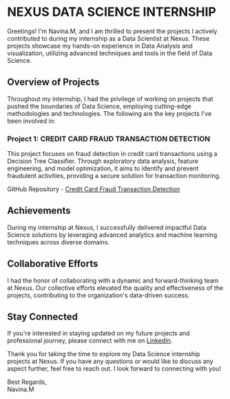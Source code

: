 # NEXUS DATA SCIENCE INTERNSHIP
Greetings! I'm Navina.M, and I am thrilled to present the projects I actively contributed to during my internship as a Data Scientist at Nexus. These projects showcase my hands-on experience in Data Analysis and visualization, utilizing advanced techniques and tools in the field of Data Science.

## Overview of Projects
Throughout my internship, I had the privilege of working on projects that pushed the boundaries of Data Science, employing cutting-edge methodologies and technologies. The following are the key projects I've been involved in:

### Project 1: CREDIT CARD FRAUD TRANSACTION DETECTION
This project focuses on fraud detection in credit card transactions using a Decision Tree Classifier. Through exploratory data analysis, feature engineering, and model optimization, it aims to identify and prevent fraudulent activities, providing a secure solution for transaction monitoring.

GitHub Repository - [Credit Card Fraud Transaction Detection](https://github.com/Navina-Murugadas/NEXUS/tree/main/1%20-%20Credit%20Card%20Fraud%20Transaction%20Detection)

## Achievements
During my internship at Nexus, I successfully delivered impactful Data Science solutions by leveraging advanced analytics and machine learning techniques across diverse domains.

## Collaborative Efforts
I had the honor of collaborating with a dynamic and forward-thinking team at Nexus. Our collective efforts elevated the quality and effectiveness of the projects, contributing to the organization's data-driven success.

## Stay Connected
If you're interested in staying updated on my future projects and professional journey, please connect with me on [LinkedIn](https://www.linkedin.com/in/navina-murugadas2000).

Thank you for taking the time to explore my Data Science internship projects at Nexus. If you have any questions or would like to discuss any aspect further, feel free to reach out. I look forward to connecting with you!

Best Regards,  
Navina.M
